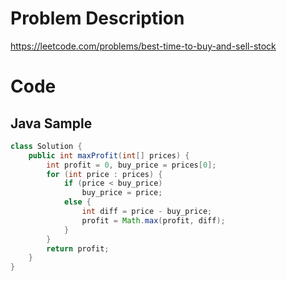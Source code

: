 # Problem Description
https://leetcode.com/problems/best-time-to-buy-and-sell-stock

# Code
## Java Sample
```java
class Solution {
    public int maxProfit(int[] prices) {
        int profit = 0, buy_price = prices[0];
        for (int price : prices) {
            if (price < buy_price)
                buy_price = price;
            else {
                int diff = price - buy_price;
                profit = Math.max(profit, diff);
            }
        }
        return profit;
    }
}
```
